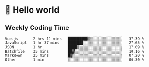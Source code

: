 # 🍻 Hello world

## Weekly Coding Time
<!--START_SECTION:waka-->

```text
Vue.js       2 hrs 11 mins   █████████▒░░░░░░░░░░░░░░░   37.39 %
JavaScript   1 hr 37 mins    ███████░░░░░░░░░░░░░░░░░░   27.65 %
JSON         1 hr            ████▒░░░░░░░░░░░░░░░░░░░░   17.09 %
Batchfile    35 mins         ██▓░░░░░░░░░░░░░░░░░░░░░░   10.16 %
Markdown     25 mins         █▓░░░░░░░░░░░░░░░░░░░░░░░   07.20 %
Other        1 min           ░░░░░░░░░░░░░░░░░░░░░░░░░   00.30 %
```

<!--END_SECTION:waka-->
